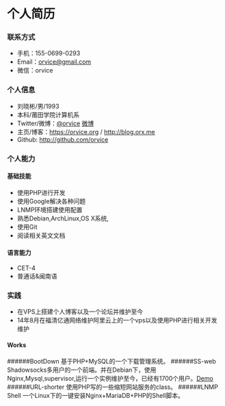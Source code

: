 个人简历 
====
### 联系方式 

- 手机：155-0699-0293
- Email：orvice@gmail.com
- 微信：orvice
 

### 个人信息

 - 刘晓彬/男/1993
 - 本科/莆田学院计算机系 
 - Twitter/微博：[@orvice](https://twitter.com/orvice) [微博](http://weibo.com/orvice)
 - 主页/博客：https://orvice.org / http://blog.orx.me
 - Github: http://github.com/orvice

### 个人能力 ###

#### 基础技能

* 使用PHP进行开发
* 使用Google解决各种问题
* LNMP环境搭建使用配置 
* 熟悉Debian,ArchLinux,OS X系统,
* 使用Git
* 阅读相关英文文档

#### 语言能力 ####
* CET-4
* 普通话&闽南语

### 实践 ###

* 在VPS上搭建个人博客以及一个论坛并维护至今
* 14年8月在福清亿通网络维护阿里云上的一个vps以及使用PHP进行相关开发维护

#### Works ###
######BootDown
基于PHP+MySQL的一个下载管理系统。
######SS-web
Shadowsocks多用户的一个前端。并在Debian下，使用Nginx,Mysql,supervisor,运行一个实例维护至今，已经有1700个用户。[Demo](https://cattt.com)
######URL-shorter
使用PHP写的一些缩短网站服务的class。
######LNMP Shell
一个Linux下的一键安装Nginx+MariaDB+PHP的Shell脚本。
 

